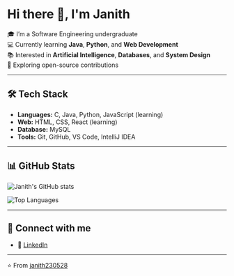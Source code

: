 # Hi there 👋, I'm Janith  

🎓 I’m a Software Engineering undergraduate  
💻 Currently learning **Java**, **Python**, and **Web Development**  
📚 Interested in **Artificial Intelligence**, **Databases**, and **System Design**  
🌱 Exploring open-source contributions  

---

## 🛠️ Tech Stack  
- **Languages:** C, Java, Python, JavaScript (learning) 
- **Web:** HTML, CSS, React (learning)  
- **Database:** MySQL  
- **Tools:** Git, GitHub, VS Code, IntelliJ IDEA  

---

## 📊 GitHub Stats  
![Janith's GitHub stats](https://github-readme-stats.vercel.app/api?username=janith230528&show_icons=true&theme=tokyonight)  

![Top Languages](https://github-readme-stats.vercel.app/api/top-langs/?username=janith230528&layout=compact&theme=tokyonight)  

---

## 🔗 Connect with me  
- 💼 [LinkedIn](https://www.linkedin.com/in/janith-chamodya-850b792a7/)   

---

⭐️ From [janith230528](https://github.com/janith230528)


<!--
**janith230528/janith230528** is a ✨ _special_ ✨ repository because its `README.md` (this file) appears on your GitHub profile.

Here are some ideas to get you started:

- 🔭 I’m currently working on ...
- 🌱 I’m currently learning ...
- 👯 I’m looking to collaborate on ...
- 🤔 I’m looking for help with ...
- 💬 Ask me about ...
- 📫 How to reach me: ...
- 😄 Pronouns: ...
- ⚡ Fun fact: ...
-->
